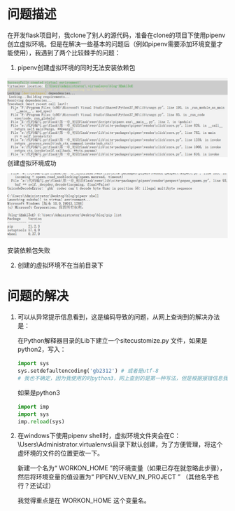 # 问题描述

​	在开发flask项目时，我clone了别人的源代码，准备在clone的项目下使用pipenv创立虚拟环境。但是在解决一些基本的问题后（例如pipenv需要添加环境变量才能使用），我遇到了两个比较棘手的问题：

1. pipenv创建虚拟环境的同时无法安装依赖包

<img src="./images/1.png">创建虚拟环境成功

<img src="./images/2.png">

安装依赖包失败







2. 创建的虚拟环境不在当前目录下

# 问题的解决

1. 可以从异常提示信息看到，这是编码导致的问题，从网上查询到的解决办法是：

   在Python解释器目录的Lib下建立一个sitecustomize.py 文件，如果是python2，写入：

   `````python
   import sys
   sys.setdefaultencoding('gb2312') # 或者是utf-8
   # 我也不确定，因为我使用的时python3，网上查到的是第一种写法，但是根据报错信息我倾向于第二种
   `````

   如果是python3

   `````python
   import imp
   import sys
   imp.reload(sys)
   `````

2. 在windows下使用pipenv shell时，虚拟环境文件夹会在C：\Users\Administrator\.virtualenvs\目录下默认创建，为了方便管理，将这个虚环境的文件的位置更改一下。

   新建一个名为“ WORKON_HOME ”的环境变量（如果已存在就忽略此步骤），然后将环境变量的值设置为“ PIPENV_VENV_IN_PROJECT ” （其他名字也行？还试过）

   我觉得重点是在 WORKON_HOME 这个变量名。



